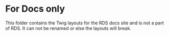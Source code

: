 # For Docs only

This folder contains the Twig layouts for the RDS docs site and is not a part of RDS. It can not be renamed or else the layouts will break.
